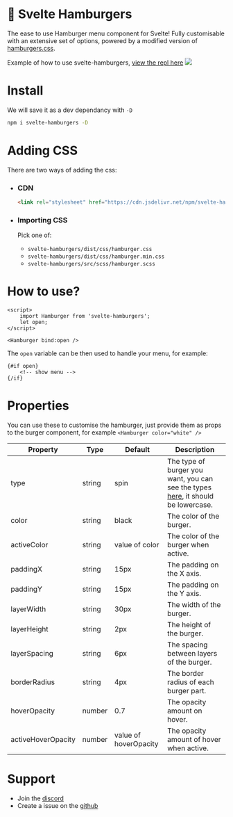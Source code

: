 # 🍔 Svelte Hamburgers

The ease to use Hamburger menu component for Svelte! Fully customisable with an extensive set of options, powered by a modified version of [hamburgers.css](https://github.com/jonsuh/hamburgers).

Example of how to use svelte-hamburgers, [view the repl here](https://svelte.dev/repl/86b10871cc7f42b39e74d71bdb4d643e?version=3.38.2)
[![](https://i.imgur.com/cjLWZQk.gif)](https://svelte.dev/repl/86b10871cc7f42b39e74d71bdb4d643e?version=3.38.2)

# Install

We will save it as a dev dependancy with `-D`

```bash
npm i svelte-hamburgers -D
```

# Adding CSS
There are two ways of adding the css:

-   ### CDN
    ```html
    <link rel="stylesheet" href="https://cdn.jsdelivr.net/npm/svelte-hamburgers@3/dist/css/hamburger.min.css" />
    ```

-   ### Importing CSS
    Pick one of:
    - `svelte-hamburgers/dist/css/hamburger.css`
    - `svelte-hamburgers/dist/css/hamburger.min.css`
    - `svelte-hamburgers/src/scss/hamburger.scss`

# How to use?

```svelte
<script>
    import Hamburger from 'svelte-hamburgers';
    let open;
</script>

<Hamburger bind:open />
```

The `open` variable can be then used to handle your menu, for example:

```svelte
{#if open}
    <!-- show menu -->
{/if}
```

# Properties

You can use these to customise the hamburger, just provide them as props to the burger component, for example `<Hamburger color="white" />`

| Property           | Type   | Default               | Description                                                                                                                                           |
| ------------------ | ------ | --------------------- | ----------------------------------------------------------------------------------------------------------------------------------------------------- |
| type               | string | spin                  | The type of burger you want, you can see the types [here](https://github.com/ghostdevv/svelte-hamburgers/blob/main/types.md), it should be lowercase. |
| color              | string | black                 | The color of the burger.                                                                                                                              |
| activeColor        | string | value of color        | The color of the burger when active.                                                                                                                  |
| paddingX           | string | 15px                  | The padding on the X axis.                                                                                                                            |
| paddingY           | string | 15px                  | The padding on the Y axis.                                                                                                                            |
| layerWidth         | string | 30px                  | The width of the burger.                                                                                                                              |
| layerHeight        | string | 2px                   | The height of the burger.                                                                                                                             |
| layerSpacing       | string | 6px                   | The spacing between layers of the burger.                                                                                                             |
| borderRadius       | string | 4px                   | The border radius of each burger part.                                                                                                                |
| hoverOpacity       | number | 0.7                   | The opacity amount on hover.                                                                                                                          |
| activeHoverOpacity | number | value of hoverOpacity | The opacity amount of hover when active.                                                                                                              |

# Support

-   Join the [discord](https://discord.gg/2Vd4wAjJnm)<br>
-   Create a issue on the [github](https://github.com/ghostdevv/svelte-hamburgers)

